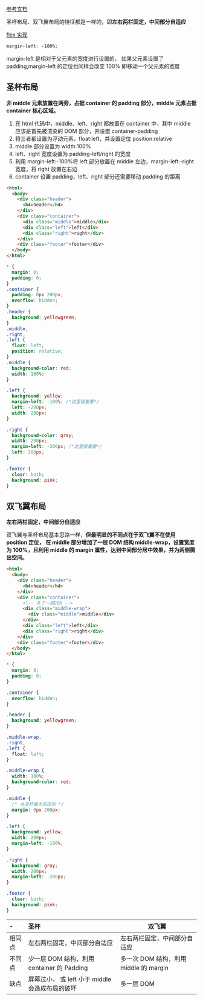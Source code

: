 [参考文档](https://www.cnblogs.com/imwtr/p/4441741.html)

圣杯布局、双飞翼布局的特征都是一样的，即**左右两栏固定，中间部分自适应**

[flex 实现](https://blog.csdn.net/javaloveiphone/article/details/51098427)

```css
margin-left: -100%;
```

margin-left 是相对于父元素的宽度进行设置的，
如果父元素设置了 padding,margin-left 的定位也同样会改变
100% 即移动一个父元素的宽度

## 圣杯布局

**非 middle 元素放置在两旁，占据 container 的 padding 部分，middle 元素占据 container 核心区域。**

1. 在 html 代码中，middle、left、right 都放置在 container 中，其中 middle 应该是首先被渲染的 DOM 部分，并设置 container-padding
2. 将三者都设置为浮动元素，float:left，并设置定位 position:relative
3. middle 部分设置为 width:100%
4. left、right 宽度设置为 padding-left/right 的宽度
5. 利用 margin-left:-100%将 left 部分放置在 middle 左边，margin-left:-right 宽度，将 right 放置在右边
6. container 设置 padding，left、right 部分还需要移动 padding 的距离

```html
<html>
  <body>
    <div class="header">
      <h4>header</h4>
    </div>
    <div class="container">
      <div class="middle">middle</div>
      <div class="left">left</div>
      <div class="right">right</div>
    </div>
    <div class="footer">footer</div>
  </body>
</html>
```

```css
* {
  margin: 0;
  padding: 0;
}
.container {
  padding: 0px 200px;
  overflow: hidden;
}
.header {
  background: yellowgreen;
}
.middle,
.right,
.left {
  float: left;
  position: relative;
}
.middle {
  background-color: red;
  width: 100%;
}

.left {
  background: yellow;
  margin-left: -100%; /*这里很重要*/
  left: -200px;
  width: 200px;
}

.right {
  background-color: gray;
  width: 200px;
  margin-left: -200px; /*这里很重要*/
  left: 200px;
}

.footer {
  clear: both;
  background: pink;
}
```

## 双飞翼布局

**左右两栏固定，中间部分自适应**

双飞翼与圣杯布局基本思路一样，**但最明显的不同点在于双飞翼不在使用 position 定位，
在 middle 部分增加了一层 DOM 结构 middle-wrap，设置宽度为 100%，且利用 middle 的 margin 属性，达到中间部分居中效果，并为两侧腾出空间。**

```html
<html>
  <body>
    <div class="header">
      <h4>header</h4>
    </div>
    <div class="container">
      <!-- 多了一层DOM -->
      <div class="middle-wrap">
        <div class="middle">middle</div>
      </div>
      <div class="left">left</div>
      <div class="right">right</div>
    </div>
    <div class="footer">footer</div>
  </body>
</html>
```

```css
* {
  margin: 0;
  padding: 0;
}

.container {
  overflow: hidden;
}

.header {
  background: yellowgreen;
}

.middle-wrap,
.right,
.left {
  float: left;
}

.middle-wrap {
  width: 100%;
  background-color: red;
}

.middle {
  /* 与圣杯最大的区别 */
  margin: 0px 200px;
}

.left {
  background: yellow;
  width: 200px;
  margin-left: -100%;
}

.right {
  background: gray;
  width: 200px;
  margin-left: -200px;
}

.footer {
  clear: both;
  background: pink;
}
```

| -      | 圣杯                                            | 双飞翼                                 |
| :----- | :---------------------------------------------- | -------------------------------------- |
| 相同点 | 左右两栏固定，中间部分自适应                    | 左右两栏固定，中间部分自适应           |
| 不同点 | 少一层 DOM 结构，利用 container 的 Padding      | 多一次 DOM 结构，利用 middle 的 margin |
| 缺点   | 屏幕过小， 或 left 小于 middle 会造成布局的破坏 | 多一层 DOM                             |
